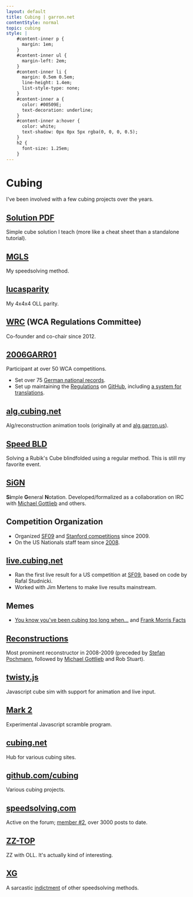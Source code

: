 ```yaml
---
layout: default
title: Cubing | garron.net
contentStyle: normal
topic: cubing
style: |
    #content-inner p {
      margin: 1em;
    }
    #content-inner ul {
      margin-left: 2em;
    }
    #content-inner li {
      margin: 0.5em 0.5em;
      line-height: 1.4em;
      list-style-type: none;
    }
    #content-inner a {
      color: #00509E;
      text-decoration: underline;
    }
    #content-inner a:hover {
      color: white;
      text-shadow: 0px 0px 5px rgba(0, 0, 0, 0.5);
    }
    h2 {
      font-size: 1.25em;
    }
---
```


# Cubing

I've been involved with a few cubing projects over the years.



## [Solution PDF](http://cube.garron.us/solution.pdf)
Simple cube solution I teach (more like a cheat sheet than a standalone tutorial).

## [MGLS](./MGLS/)
My speedsolving method.

## [lucasparity](http://alg.cubing.net/?alg=r_U2_x_r_U2_r_U2%0Ar-_U2_l_U2_r-_U2%0Ar_U2_r-_U2_r-&puzzle=4x4x4&type=alg&view=playback&title=lucasparity)
My 4x4x4 OLL parity.

## [WRC](https://www.worldcubeassociation.org/contact) (WCA Regulations Committee)
Co-founder and co-chair since 2012.

## [2006GARR01](https://www.worldcubeassociation.org/results/p.php?i=2006GARR01)
Participant at over 50 WCA competitions.
- Set over 75 [German national records](https://www.worldcubeassociation.org/results/regions.php?regionId=Germany&eventId=&years=&history=History).
- Set up maintaining the [Regulations](https://www.worldcubeassociation.org/regulations/) on [GitHub](https://github.com/cubing/wca-documents), including [a system for translations](https://github.com/cubing/wca-documents-translations#translation-instructions).

## [alg.cubing.net](http://alg.cubing.net/)
Alg/reconstruction animation tools (originally at and [alg.garron.us](http://alg.garron.us/)).

## [Speed BLD](http://cube.garron.us/BLD/speed/)
Solving a Rubik's Cube blindfolded using a regular method. This is still my favorite event.

## [SiGN](http://www.mzrg.com/rubik/nota.shtml)
**Si**mple **G**eneral **N**otation. Developed/formalized as a collaboration on IRC with [Michael Gottlieb](http://mzrg.com/) and others.

## Competition Organization

- Organized [SF09](http://caltech.cubingusa.com/sanfrancisco2009/index.php) and [Stanford competitions](https://www.worldcubeassociation.org/results/competitions.php?eventId=&regionId=&years=&pattern=Stanford&list=List) since 2009.
- On the US Nationals staff team since [2008](https://www.worldcubeassociation.org/results/c.php?i=USOpen2008).

## [live.cubing.net](http://live.cubing.net/)

- Ran the first live result for a US competition at [SF09](http://caltech.cubingusa.com/sanfrancisco2009/index.php), based on code by Rafal Studnicki.
- Worked with Jim Mertens to make live results mainstream.

## Memes

- [You know you've been cubing too long when&hellip;](http://cube.garron.us/misc/too_long.htm) and [Frank Morris Facts](http://cube.garron.us/misc/frank_morris.htm)

## [Reconstructions](http://alg.garron.us/solves/)
Most prominent reconstructor in 2008-2009 (preceded by [Stefan Pochmann](http://www.stefan-pochmann.info/spocc/), followed by [Michael Gottlieb](http://mzrg.com/) and Rob Stuart).

## [twisty.js](http://www.cubing.net/twisty.js/)
Javascript cube sim with support for animation and live input.

## [Mark 2](http://www.cubing.net/mark2/)
Experimental Javascript scramble program.

## [cubing.net](http://www.cubing.net/)
Hub for various cubing sites.

## [github.com/cubing](https://github.com/cubing/)
Various cubing projects.

## [speedsolving.com](http://www.speedsolving.com/forum/forum.php)
Active on the forum; [member #2](http://www.speedsolving.com/forum/member.php?2-Lucas-Garron), over 3000 posts to date.

## [ZZ-TOP](http://www.speedsolving.com/forum/showthread.php?21942-ZZ-TOP)
ZZ with OLL. It's actually kind of interesting.

## [XG](http://www.speedsolving.com/forum/showthread.php?14877-XG-%28New-Method-Based-on-Fridrich!%29)
A sarcastic [indictment](http://www.speedsolving.com/forum/showthread.php?14877-XG-%28New-Method-Based-on-Fridrich!%29&p=227135&viewfull=1#post227135) of other speedsolving methods.
